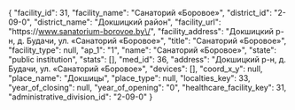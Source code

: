 {
    "facility_id": 31,
    "facility_name": "Санаторий «Боровое»",
    "district_id": "2-09-0",
    "district_name": "Докшицкий район",
    "facility_url": "https:\/\/www.sanatorium-borovoe.by\/",
    "facility_address": "Докшицкий р-н, д. Будачи, ул. «Санаторий «Боровое»",
    "title": "Санаторий «Боровое»",
    "facility_type": null,
    "ap_1": "1",
    "name": "Санаторий «Боровое»",
    "state": "public institution",
    "stats": [],
    "med_id": 36,
    "address": "Докшицкий р-н, д. Будачи, ул. «Санаторий «Боровое»",
    "devices": [],
    "coord_x_y": null,
    "place_name": "Докшицы",
    "place_type": null,
    "localties_key": 33,
    "year_of_closing": null,
    "year_of_opening": "0",
    "healthcare_facility_key": 31,
    "administrative_division_id": "2-09-0"
}
